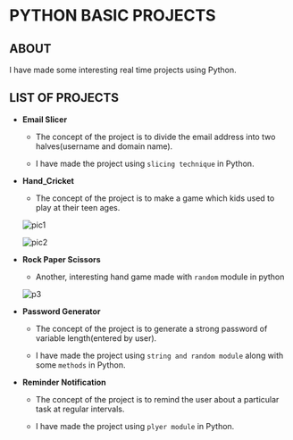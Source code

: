 # PYTHON BASIC PROJECTS

## ABOUT

I have made some interesting real time projects using Python.

## LIST OF PROJECTS

- __Email Slicer__

    - The concept of the project is to divide the email address into two halves(username and domain name).
    
    - I have made the project using `slicing technique` in Python.

- __Hand_Cricket__

    - The concept of the project is to make a game which kids used to play at their teen ages.

    ![pic1](https://user-images.githubusercontent.com/77436945/118632625-3c7f3080-b7ee-11eb-82e5-a8f08ac1f9f7.PNG)

    ![pic2](https://user-images.githubusercontent.com/77436945/118632623-3be69a00-b7ee-11eb-97ee-413f3e97ce14.PNG)

- __Rock Paper Scissors__

    - Another, interesting hand game made with `random` module in python

    ![p3](https://user-images.githubusercontent.com/77436945/118632614-3a1cd680-b7ee-11eb-8658-2f9e4d536c37.PNG)

- __Password Generator__

    - The concept of the project is to generate a strong password of variable length(entered by user).

    - I have made the project using `string and random module` along with some `methods` in Python.

- __Reminder Notification__

    - The concept of the project is to remind the user about a particular task at regular intervals.

    - I have made the project using `plyer module` in Python.
